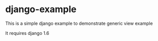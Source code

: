 django-example
==============

This is a simple django example to demonstrate generic view example

It requires django 1.6 
